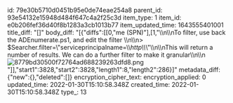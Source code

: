 id: 79e30b5710d0451b95e0de74eae254a8
parent_id: 93e54132e15948d484f647c4a2f25c3d
item_type: 1
item_id: e0b206fef36d40f8b1283a3cb1013b77
item_updated_time: 1643555401001
title_diff: "[]"
body_diff: "[{\"diffs\":[[0,\"me (SPN)\"],[1,\"\\\n\\\nTo filter, use back the ADEnumerate.ps1, and edit the filter \\\n\\\n> $Searcher.filter=\\\"serviceprincipalname=\\\\*http\\\\*\\\"\\\n\\\nThis will return a number of results. We can do a further filter to make it granular\\\n\\\n![8779bd30500f72764ad688239263dfd8.png](:/f5c7c5de993341cfad74f2a006f86d32)\"]],\"start1\":3828,\"start2\":3828,\"length1\":8,\"length2\":286}]"
metadata_diff: {"new":{},"deleted":[]}
encryption_cipher_text: 
encryption_applied: 0
updated_time: 2022-01-30T15:10:58.348Z
created_time: 2022-01-30T15:10:58.348Z
type_: 13